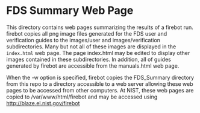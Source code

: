 # FDS Summary Web Page

This directory contains web pages summarizing the results of a firebot run.
firebot copies all png image files generated for the FDS user and verification guides
to the images/user and images/verification subdirectories.
Many but not all of these images are displayed in the `index.html`
web page. The page index.html may be edited to display other images contained in these subdirectories.
In addition, all of guides generated by firebot are accessible from the manuals.html web page.

When the -w option is specified, firebot copies the FDS_Summary directory from this repo to a directory accessible 
to a web server allowing these web pages to be accessed from other computers.  At NIST, these web pages are copied to /var/www/html/firebot and may be accessed using http://blaze.el.nist.gov/firebot
